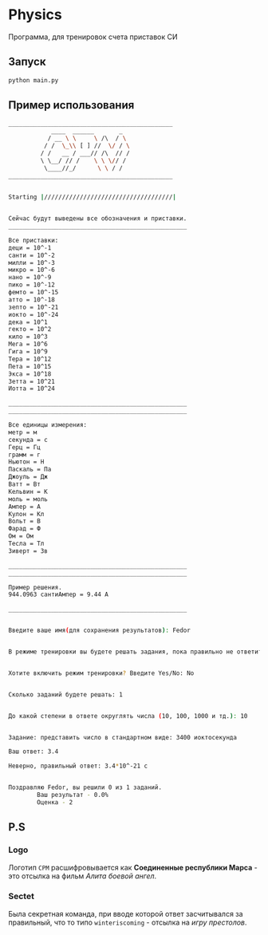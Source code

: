 # Physics 

Программа, для тренировок счета приставок СИ

## Запуск

```bash
python main.py
```

## Пример использования

```bash
______________________________________________
            ____  ______       _
           / __ \ \     \ /\  / \
          / /  \_\\ [ ] //  \/ / \
         / /   __ / ___// /\  // /
         \ \__/ // /    \ \ \// /
          \____//_/      \ \ / /
______________________________________________
    

Starting |////////////////////////////////////|


Сейчас будут выведены все обозначения и приставки.
__________________________________________________ 

Все приставки:
деци = 10^-1
санти = 10^-2
милли = 10^-3
микро = 10^-6
нано = 10^-9
пико = 10^-12
фемто = 10^-15
атто = 10^-18
зепто = 10^-21
иокто = 10^-24
дека = 10^1
гекто = 10^2
кило = 10^3
Мега = 10^6
Гига = 10^9
Тера = 10^12
Пета = 10^15
Экса = 10^18
Зетта = 10^21
Иотта = 10^24

__________________________________________________
__________________________________________________ 

Все единицы измерения:
метр = м
секунда = с
Герц = Гц
грамм = г
Ньютон = Н
Паскаль = Па
Джоуль = Дж
Ватт = Вт
Кельвин = К
моль = моль
Ампер = А
Кулон = Кл
Вольт = В
Фарад = Ф
Ом = Ом
Тесла = Тл
Зиверт = Зв

__________________________________________________
__________________________________________________ 

Пример решения.
944.0963 сантиАмпер = 9.44 А

__________________________________________________


Введите ваше имя(для сохранения результатов): Fedor


В режиме тренировки вы будете решать задания, пока правильно не ответите на указанное количество заданий. В режиме тренировки результаты не сохраняются


Хотите включить режим тренировки? Введите Yes/No: No


Сколько заданий будете решать: 1


До какой степени в ответе округлять числа (10, 100, 1000 и тд.): 10


Задание: представить число в стандартном виде: 3400 иоктосекунда

Ваш ответ: 3.4

Неверно, правильный ответ: 3.4*10^-21 с


Поздравляю Fedor, вы решили 0 из 1 заданий.
        Ваш результат - 0.0%
        Оценка - 2
```


## P.S

### Logo

Логотип `СРМ` расшифровывается как **Соединенные республики Марса** - это отсылка на фильм *Алита боевой ангел*.

### Sectet

Была секретная команда, при вводе которой ответ засчитывался за правильный, что то типо `winteriscoming` - отсылка на *игру престолов*.
